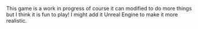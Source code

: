 This game is a work in progress of course it can modified to do more things but I think it is fun to play! I might add it Unreal Engine to make it more realistic.
